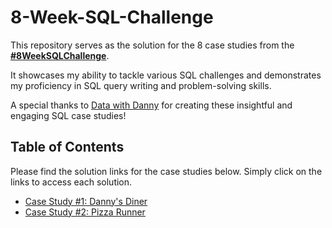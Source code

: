 # 8-Week-SQL-Challenge

This repository serves as the solution for the 8 case studies from the **[#8WeekSQLChallenge](https://8weeksqlchallenge.com)**. 

It showcases my ability to tackle various SQL challenges and demonstrates my proficiency in SQL query writing and problem-solving skills.

A special thanks to [Data with Danny](https://www.linkedin.com/company/datawithdanny/) for creating these insightful and engaging SQL case studies! 

## Table of Contents

Please find the solution links for the case studies below. Simply click on the links to access each solution.
- [Case Study #1: Danny's Diner](https://github.com/ruchi-9/8-Week-SQL-Challenge/tree/main/Case%20Study%20%231%20-%20Danny's%20Diner)
- [Case Study #2: Pizza Runner](https://github.com/ruchi-9/8-Week-SQL-Challenge/tree/main/Case%20Study%20%232%20-%20Pizza%20Runner)

